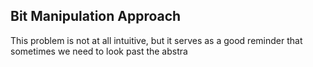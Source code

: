 ## Bit Manipulation Approach
This problem is not at all intuitive, but it serves as a good reminder that sometimes we need to look past the abstra